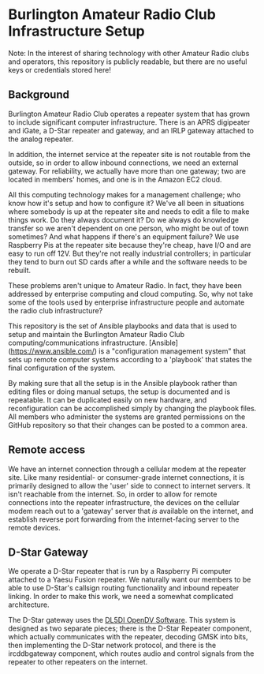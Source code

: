 # Burlington Amateur Radio Club Infrastructure Setup

Note: In the interest of sharing technology with other Amateur Radio clubs and
operators, this repository is publicly readable, but there are no useful keys or
credentials stored here!

## Background

Burlington Amateur Radio Club operates a repeater system that has grown to
include significant computer infrastructure.  There is an APRS digipeater and
iGate, a D-Star repeater and gateway, and an IRLP gateway attached to the
analog repeater.

In addition, the internet service at the repeater site is not routable from the
outside, so in order to allow inbound connections, we need an external gateway.
For reliability, we actually have more than one gateway; two are located in
members' homes, and one is in the Amazon EC2 cloud.

All this computing technology makes for a management challenge; who know how
it's setup and how to configure it?  We've all been in situations where
somebody is up at the repeater site and needs to edit a file to make things work.
Do they always document it?  Do we always do knowledge transfer so we aren't
dependent on one person, who might be out of town sometimes?  And what happens
if there's an equipment failure?  We use Raspberry Pis at the repeater site
because they're cheap, have I/O and are easy to run off 12V. But they're not
really industrial controllers; in particular they tend to burn out SD cards
after a while and the software needs to be rebuilt.

These problems aren't unique to Amateur Radio.  In fact, they have been
addressed by enterprise computing and cloud computing.  So, why not take some
of the tools used by enterprise infrastructure people and automate the
radio club infrastructure?

This repository is the set of Ansible playbooks and data that is used to
setup and maintain the Burlington Amateur Radio Club computing/communications
infrastructure.  [Ansible] (https://www.ansible.com/)
is a "configuration management system" that sets up remote computer systems
according to a 'playbook' that states the final configuration of the system.

By making sure that all the setup is in the Ansible playbook rather than editing
files or doing manual setups, the setup is documented and is repeatable.  It
can be duplicated easily on new hardware, and reconfiguration can be accomplished
simply by changing the playbook files.  All members who administer the systems
are granted permissions on the GitHub repository so that their changes can be
posted to a common area.

## Remote access

We have an internet connection through a cellular modem at the repeater site.
Like many residential- or consumer-grade internet connections, it is primarily
designed to allow the 'user' side to connect to internet servers.  It isn't
reachable from the internet.  So, in order to allow for remote connections into
the repeater infrastructure, the devices on the cellular modem reach out to
a 'gateway' server that _is_ available on the internet, and establish reverse
port forwarding from the internet-facing server to the remote devices.

## D-Star Gateway

We operate a D-Star repeater that is run by a Raspberry Pi computer attached to
a Yaesu Fusion repeater.  We naturally want our members to be able to use
D-Star's callsign routing functionality and inbound repeater linking.  In order
to make this work, we need a somewhat complicated architecture.

The D-Star gateway uses the [DL5DI OpenDV Software](https://github.com/dl5di/OpenDV).
This system is designed as two separate pieces; there is the D-Star Repeater
component, which actually communicates with the repeater, decoding GMSK into bits,
then implementing the D-Star network protocol, and there is the ircddbgateway
component, which routes audio and control signals from the repeater to other
repeaters on the internet.
